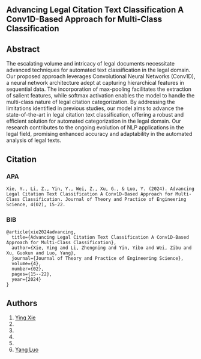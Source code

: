 ## Advancing Legal Citation Text Classification A Conv1D-Based Approach for Multi-Class Classification

## Abstract

The escalating volume and intricacy of legal documents necessitate advanced techniques for automated text classification in the legal domain. Our proposed approach leverages Convolutional Neural Networks (Conv1D), a neural 
network architecture adept at capturing hierarchical features in sequential data. The incorporation of max-pooling facilitates the extraction of salient features, while softmax activation enables the model to handle the multi-class nature of 
legal citation categorization. By addressing the limitations identified in previous studies, our model aims to advance the state-of-the-art in legal citation text classification, offering a robust and efficient solution for automated categorization in 
the legal domain. Our research contributes to the ongoing evolution of NLP applications in the legal field, promising enhanced accuracy and adaptability in the automated analysis of legal texts.

## Citation

### APA
```
Xie, Y., Li, Z., Yin, Y., Wei, Z., Xu, G., & Luo, Y. (2024). Advancing Legal Citation Text Classification A Conv1D-Based Approach for Multi-Class Classification. Journal of Theory and Practice of Engineering Science, 4(02), 15-22.
```

### BIB
```
@article{xie2024advancing,
  title={Advancing Legal Citation Text Classification A Conv1D-Based Approach for Multi-Class Classification},
  author={Xie, Ying and Li, Zhengning and Yin, Yibo and Wei, Zibu and Xu, Guokun and Luo, Yang},
  journal={Journal of Theory and Practice of Engineering Science},
  volume={4},
  number={02},
  pages={15--22},
  year={2024}
}
```

## Authors
1. [Ying Xie](https://github.com/Florax1218)
2.
3.
4.
5.
6. [Yang Luo](https://github.com/LuoYangDxx)
